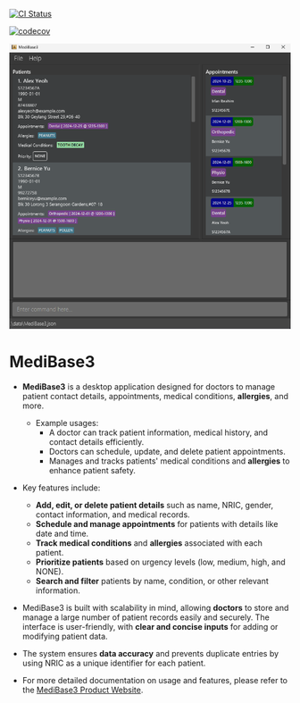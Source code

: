 [![CI Status](https://github.com/se-edu/addressbook-level3/workflows/Java%20CI/badge.svg)](https://github.com/se-edu/addressbook-level3/actions)

[![codecov](https://codecov.io/gh/AY2425S1-CS2103T-F12-3/tp/graph/badge.svg?token=HSIAMD7AYQ)](https://codecov.io/gh/AY2425S1-CS2103T-F12-3/tp)

![Ui](docs/images/medibase3Ui.png)

# MediBase3

* **MediBase3** is a desktop application designed for doctors to manage patient contact details, appointments, medical conditions, **allergies**, and more.
  * Example usages:
    * A doctor can track patient information, medical history, and contact details efficiently.
    * Doctors can schedule, update, and delete patient appointments.
    * Manages and tracks patients' medical conditions and **allergies** to enhance patient safety.

* Key features include:
  * **Add, edit, or delete patient details** such as name, NRIC, gender, contact information, and medical records.
  * **Schedule and manage appointments** for patients with details like date and time.
  * **Track medical conditions** and **allergies** associated with each patient.
  * **Prioritize patients** based on urgency levels (low, medium, high, and NONE).
  * **Search and filter** patients by name, condition, or other relevant information.

* MediBase3 is built with scalability in mind, allowing **doctors** to store and manage a large number of patient records easily and securely. The interface is user-friendly, with **clear and concise inputs** for adding or modifying patient data.

* The system ensures **data accuracy** and prevents duplicate entries by using NRIC as a unique identifier for each patient.

* For more detailed documentation on usage and features, please refer to the [MediBase3 Product Website](https://ay2425s1-cs2103t-f12-3.github.io/tp/).